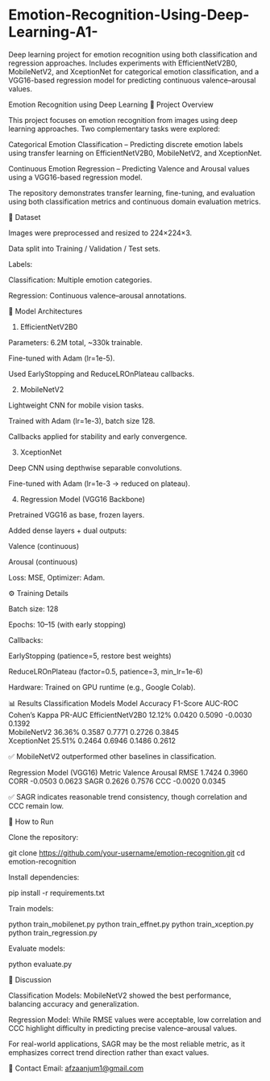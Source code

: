 # Emotion-Recognition-Using-Deep-Learning-A1-
Deep learning project for emotion recognition using both classification and regression approaches. Includes experiments with EfficientNetV2B0, MobileNetV2, and XceptionNet for categorical emotion classification, and a VGG16-based regression model for predicting continuous valence–arousal values. 

Emotion Recognition using Deep Learning
📌 Project Overview

This project focuses on emotion recognition from images using deep learning approaches. Two complementary tasks were explored:

Categorical Emotion Classification – Predicting discrete emotion labels using transfer learning on EfficientNetV2B0, MobileNetV2, and XceptionNet.

Continuous Emotion Regression – Predicting Valence and Arousal values using a VGG16-based regression model.

The repository demonstrates transfer learning, fine-tuning, and evaluation using both classification metrics and continuous domain evaluation metrics.

📂 Dataset

Images were preprocessed and resized to 224×224×3.

Data split into Training / Validation / Test sets.

Labels:

Classification: Multiple emotion categories.

Regression: Continuous valence–arousal annotations.

🧠 Model Architectures
1. EfficientNetV2B0

Parameters: 6.2M total, ~330k trainable.

Fine-tuned with Adam (lr=1e-5).

Used EarlyStopping and ReduceLROnPlateau callbacks.

2. MobileNetV2

Lightweight CNN for mobile vision tasks.

Trained with Adam (lr=1e-3), batch size 128.

Callbacks applied for stability and early convergence.

3. XceptionNet

Deep CNN using depthwise separable convolutions.

Fine-tuned with Adam (lr=1e-3 → reduced on plateau).

4. Regression Model (VGG16 Backbone)

Pretrained VGG16 as base, frozen layers.

Added dense layers + dual outputs:

Valence (continuous)

Arousal (continuous)

Loss: MSE, Optimizer: Adam.

⚙️ Training Details

Batch size: 128

Epochs: 10–15 (with early stopping)

Callbacks:

EarlyStopping (patience=5, restore best weights)

ReduceLROnPlateau (factor=0.5, patience=3, min_lr=1e-6)

Hardware: Trained on GPU runtime (e.g., Google Colab).

📊 Results
Classification Models
Model            	Accuracy	  F1-Score	  AUC-ROC	  Cohen’s Kappa	  PR-AUC
EfficientNetV2B0  12.12%	    0.0420   	  0.5090  	-0.0030	        0.1392	
  MobileNetV2     36.36%	    0.3587	    0.7771	   0.2726	        0.3845	
XceptionNet       25.51%	    0.2464	    0.6946	   0.1486	        0.2612	

✅ MobileNetV2 outperformed other baselines in classification.

Regression Model (VGG16)
Metric	Valence	  Arousal
RMSE	   1.7424	  0.3960
CORR	   -0.0503	0.0623
SAGR	   0.2626	  0.7576
CCC	     -0.0020	0.0345

✅ SAGR indicates reasonable trend consistency, though correlation and CCC remain low.



🚀 How to Run

Clone the repository:

git clone https://github.com/your-username/emotion-recognition.git
cd emotion-recognition


Install dependencies:

pip install -r requirements.txt


Train models:

python train_mobilenet.py
python train_effnet.py
python train_xception.py
python train_regression.py


Evaluate models:

python evaluate.py

📝 Discussion

Classification Models: MobileNetV2 showed the best performance, balancing accuracy and generalization.

Regression Model: While RMSE values were acceptable, low correlation and CCC highlight difficulty in predicting precise valence–arousal values.

For real-world applications, SAGR may be the most reliable metric, as it emphasizes correct trend direction rather than exact values.


📧 Contact
Email: afzaanjum1@gmail.com
